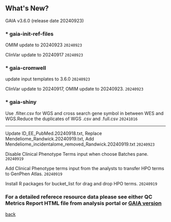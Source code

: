 ## What's New?

GAIA v3.6.0 (release date 20240923)

### * gaia-init-ref-files

OMIM update to 20240923  `20240923`

ClinVar update to 20240917  `20240923`

### * gaia-cromwell

update input templates to 3.6.0  `20240923`

ClinVar update to 20240917, OMIM update to 20240923.  `20240923`

### * gaia-shiny

Use .filter.csv for WGS and cross search gene symbol in between WES and WGS.Reduce the duplicates of WGS .csv and .full.csv  `20241016`

----------------------------------------------------------------------------------------------------------------------------------------

Update ID_EE_PubMed.20240918.txt, Replace Mendeliome_Randwick.20240919.txt, Add Mendeliome_incidentalome_removed_Randwick.20240919.txt  `20240923`

Disable Clinical Phenotype Terms input when choose Batches pane.  `20240919`	

Add Clinical Phenotype terms input from the analysts to transfer HPO terms to GenPhen Atlas.  `20240919`	

Install R packages for bucket_list for drag and drop HPO terms.  `20240919`

### For a detailed referece resource data please see either QC Metrics Report HTML file from analysis portal or [GAIA version](./another-page_3.6.0_GAIA_version.html)

[back](./)
